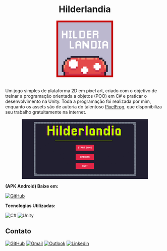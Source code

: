 <div align="center">
  <h1> Hilderlandia </h1>
  <img src="./Hilderlandia/icon.jpg" width="180" height="180">
</div>

<br>

<div align="left">
  <p>
    Um jogo simples de plataforma 2D em pixel art, criado com o objetivo de treinar a programação orientada a objetos (POO) em C# e praticar o desenvolvimento na Unity. 
    Toda a programação foi realizada por mim, enquanto os assets são de autoria do talentoso <a href="https://pixelfrog-assets.itch.io/">PixelFrog</a>, que disponibiliza 
    seu trabalho gratuitamente na internet.
  </p>
  <div align="center">
    <img src="./Hilderlandia/apresentacao.gif?raw=true" width="400" height="190" align="center">
  </div>
</div>

**(APK Android) Baixe em:**

[![GitHub](https://img.shields.io/badge/Itch.io-FA5C5C?style=for-the-badge&logo=itchdotio&logoColor=white)](https://edssaac.itch.io/hilderlandia)

**Tecnologias Utilizadas:**

![C#](https://img.shields.io/badge/C%23-239120?style=for-the-badge&logo=csharp&logoColor=white)
![Unity](https://img.shields.io/badge/Unity-100000?style=for-the-badge&logo=unity&logoColor=white)

## Contato

[![GitHub](https://img.shields.io/badge/GitHub-100000?style=for-the-badge&logo=github&logoColor=white)](https://github.com/edssaac)
[![Gmail](https://img.shields.io/badge/Gmail-D14836?style=for-the-badge&logo=gmail&logoColor=white)](mailto:edssaac@gmail.com)
[![Outlook](https://img.shields.io/badge/Outlook-0078D4?style=for-the-badge&logo=microsoft-outlook&logoColor=white)](mailto:edssaac@outlook.com)
[![Linkedin](https://img.shields.io/badge/LinkedIn-black.svg?style=for-the-badge&logo=linkedin&color=informational)](https://www.linkedin.com/in/edssaac/)
